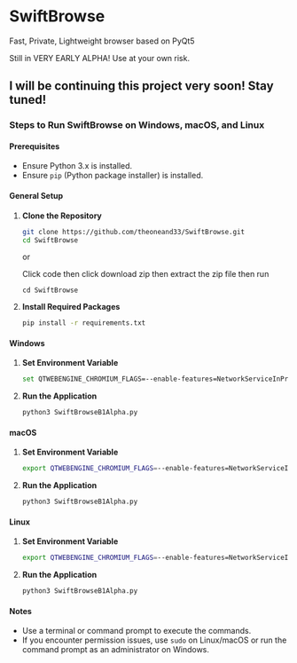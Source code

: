 # SwiftBrowse
Fast, Private, Lightweight browser based on PyQt5

Still in VERY EARLY ALPHA! Use at your own risk.

## I will be continuing this project very soon! Stay tuned! ##

### Steps to Run SwiftBrowse on Windows, macOS, and Linux

#### Prerequisites
- Ensure Python 3.x is installed.
- Ensure `pip` (Python package installer) is installed.

#### General Setup
1. **Clone the Repository**
   ```sh
   git clone https://github.com/theoneand33/SwiftBrowse.git
   cd SwiftBrowse
   ```
   or
  
   Click code then click download zip then extract the zip file then run 
   ```
   cd SwiftBrowse
   ```
2. **Install Required Packages**
   ```sh
   pip install -r requirements.txt
   ```

#### Windows
1. **Set Environment Variable**
   ```sh
   set QTWEBENGINE_CHROMIUM_FLAGS=--enable-features=NetworkServiceInProcess
   ```

2. **Run the Application**
   ```sh
   python3 SwiftBrowseB1Alpha.py
   ```

#### macOS
1. **Set Environment Variable**
   ```sh
   export QTWEBENGINE_CHROMIUM_FLAGS=--enable-features=NetworkServiceInProcess
   ```

2. **Run the Application**
   ```sh
   python3 SwiftBrowseB1Alpha.py
   ```

#### Linux
1. **Set Environment Variable**
   ```sh
   export QTWEBENGINE_CHROMIUM_FLAGS=--enable-features=NetworkServiceInProcess
   ```

2. **Run the Application**
   ```sh
   python3 SwiftBrowseB1Alpha.py
   ```

#### Notes
- Use a terminal or command prompt to execute the commands.
- If you encounter permission issues, use `sudo` on Linux/macOS or run the command prompt as an administrator on Windows.
